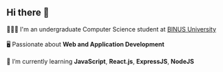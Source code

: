 ## Hi there 👋

👩🏻‍🎓 I'm an undergraduate Computer Science student at [BINUS University](https://binus.ac.id)<br><br>
🖥️ Passionate about **Web and Application Development**<br><br>
🌱 I’m currently learning **JavaScript**, **React.js**, **ExpressJS**, **NodeJS**<br><br>

<!--
**Arcandd/Arcandd** is a ✨ _special_ ✨ repository because its `README.md` (this file) appears on your GitHub profile.

Here are some ideas to get you started:

- 🔭 I’m currently working on ...
- 🌱 I’m currently learning ...
- 👯 I’m looking to collaborate on ...
- 🤔 I’m looking for help with ...
- 💬 Ask me about ...
- 📫 How to reach me: ...
- 😄 Pronouns: ...
- ⚡ Fun fact: ...
-->
